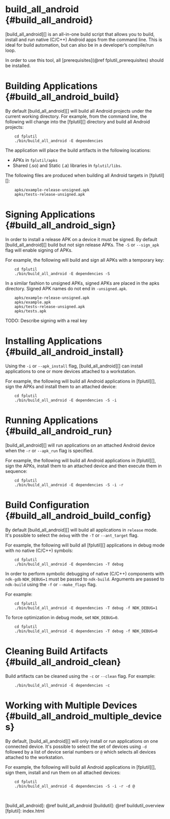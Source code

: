 build_all_android    {#build_all_android}
=================

[build_all_android][] is an all-in-one build script that allows you to
build, install and run native (C/C++) Android apps from the command line.
This is ideal for build automation, but can also be in a developer’s
compile/run loop.

In order to use this tool, all [prerequisites](@ref fplutil_prerequisites)
should be installed.

# Building Applications    {#build_all_android_build}

By default [build_all_android][] will build all Android projects under the
current working directory.  For example, from the command line, the following
will change into the [fplutil][] directory and build all Android projects:

~~~{.sh}
    cd fplutil
    ./bin/build_all_android -E dependencies
~~~

The application will place the build artifacts in the following locations:

   * APKs in `fplutil/apks`
   * Shared (.so) and Static (.a) libraries in `fplutil/libs`.

The following files are produced when building all Android targets in
[fplutil][]:

~~~~
    apks/example-release-unsigned.apk
    apks/tests-release-unsigned.apk
~~~~

# Signing Applications    {#build_all_android_sign}

In order to install a release APK on a device it must be signed.  By default
[build_all_android][] build but not sign release APKs.  The `-S` or
`--sign_apk` flag will enable signing of APKs.

For example, the following will build and sign all APKs with a temporary key:

~~~{.sh}
    cd fplutil
    ./bin/build_all_android -E dependencies -S
~~~

In a similar fashion to unsigned APKs, signed APKs are placed in the apks
directory.  Signed APK names do not end in `-unsigned.apk`.

~~~{.sh}
    apks/example-release-unsigned.apk
    apks/example.apk
    apks/tests-release-unsigned.apk
    apks/tests.apk
~~~

TODO: Describe signing with a real key

# Installing Applications    {#build_all_android_install}

Using the `-i` or `--apk_install` flag, [build_all_android][] can install
applications to one or more devices attached to a workstation.

For example, the following will build all Android applications in [fplutil][],
sign the APKs and install them to an attached device:

~~~{.sh}
    cd fplutil
    ./bin/build_all_android -E dependencies -S -i
~~~

# Running Applications    {#build_all_android_run}

[build_all_android][] will run applications on an attached Android device
when the `-r` or `--apk_run` flag is specified.

For example, the following will build all Android applications in [fplutil][],
sign the APKs, install them to an attached device and then execute them in
sequence:

~~~{.sh}
    cd fplutil
    ./bin/build_all_android -E dependencies -S -i -r
~~~

# Build Configuration    {#build_all_android_build_config}

By default [build_all_android][] will build all applications in `release`
mode.  It's possible to select the `debug` with the `-T` or `--ant_target`
flag.

For example, the following will build all [fplutil][] applications in debug
mode with no native (C/C++) symbols:

~~~{.sh}
    cd fplutil
    ./bin/build_all_android -E dependencies -T debug
~~~

In order to perform symbolic debugging of native (C/C++) components with
`ndk-gdb` `NDK_DEBUG=1` must be passed to `ndk-build`.  Arguments are passed to
`ndk-build` using the `-f` or `--make_flags` flag.

For example:

~~~{.sh}
    cd fplutil
    ./bin/build_all_android -E dependencies -T debug -f NDK_DEBUG=1
~~~

To force optimization in debug mode, set `NDK_DEBUG=0`.

~~~{.sh}
    cd fplutil
    ./bin/build_all_android -E dependencies -T debug -f NDK_DEBUG=0
~~~

# Cleaning Build Artifacts    {#build_all_android_clean}

Build artifacts can be cleaned using the `-c` or `--clean` flag.  For example:

~~~{.sh}
    ./bin/build_all_android -E dependencies -c
~~~

# Working with Multiple Devices    {#build_all_android_multiple_devices}

By default, [build_all_android][] will only install or run applications on
one connected device.  It's possible to select the set of devices using
`-d` followed by a list of device serial numbers or `@` which selects all
devices attached to the workstation.

For example, the following will build all Android applications in [fplutil][],
sign them, install and run them on all attached devices:

~~~{.sh}
    cd fplutil
    ./bin/build_all_android -E dependencies -S -i -r -d @
~~~

<br>

  [build_all_android]: @ref build_all_android
  [buildutil]: @ref buildutil_overview
  [fplutil]: index.html
